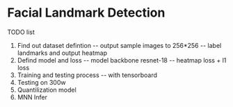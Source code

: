 # Facial Landmark Detection
TODO list
1. Find out dataset defintion -- output sample images to 256*256 -- label landmarks and output heatmap
2. Defind model and loss -- model backbone resnet-18 -- heatmap loss + l1 loss
3. Training and testing process -- with tensorboard
4. Testing on 300w
5. Quantilization model
5. MNN Infer
